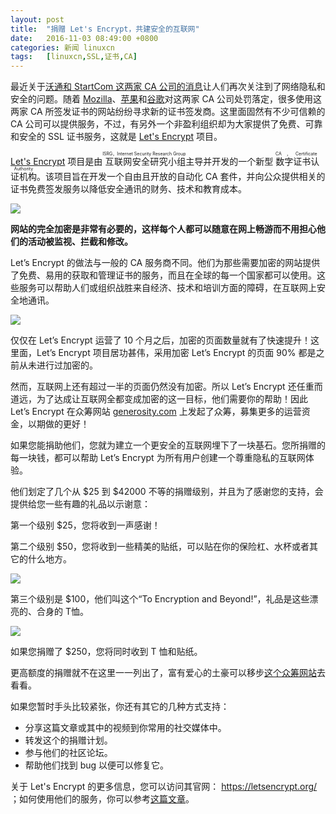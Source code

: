 ```yaml
---
layout: post
title:	"捐赠 Let's Encrypt，共建安全的互联网"
date:	2016-11-03 08:49:00 +0800 
categories:	新闻 linuxcn 
tags:	[linuxcn,SSL,证书,CA]
---
```



最近关于[沃通和 StartCom 这两家 CA 公司的消息](/article-7898-1.html)让人们再次关注到了网络隐私和安全的问题。随着 [Mozilla](/article-7814-1.html)、[苹果](/article-7846-1.html)和[谷歌](/article-7922-1.html)对这两家 CA 公司处罚落定，很多使用这两家 CA 所签发证书的网站纷纷寻求新的证书签发商。这里面固然有不少可信赖的 CA 公司可以提供服务，不过，有另外一个非盈利组织却为大家提供了免费、可靠和安全的 SSL 证书服务，这就是 [Let's Encrypt](/article-6565-1.html) 项目。


[Let's Encrypt](https://letsencrypt.org/) 项目是由<ruby> 互联网安全研究小组 <rt>  ISRG，Internet Security Research Group </rt></ruby>主导并开发的一个新型<ruby> 数字证书认证机构 <rt>  CA，Certificate Authority </rt></ruby>。该项目旨在开发一个自由且开放的自动化 CA 套件，并向公众提供相关的证书免费签发服务以降低安全通讯的财务、技术和教育成本。


![](/Asserts/Images//attachment/album/201611/02/221527wx3u6wq6md9kqxum.jpg)


**网站的完全加密是非常有必要的，这样每个人都可以随意在网上畅游而不用担心他们的活动被监视、拦截和修改。** 


Let’s Encrypt 的做法与一般的 CA 服务商不同。他们为那些需要加密的网站提供了免费、易用的获取和管理证书的服务，而且在全球的每一个国家都可以使用。这些服务可以帮助人们或组织战胜来自经济、技术和培训方面的障碍，在互联网上安全地通讯。 


![](/Asserts/Images//attachment/album/201611/02/222104lzdhzaf0zzd49bha.png)


仅仅在 Let’s Encrypt 运营了 10 个月之后，加密的页面数量就有了快速提升！这里面，Let’s Encrypt 项目居功甚伟，采用加密 Let’s Encrypt 的页面 90% 都是之前从未进行过加密的。


然而，互联网上还有超过一半的页面仍然没有加密。所以 Let’s Encrypt 还任重而道远，为了达成让互联网全都变成加密的这一目标，他们需要你的帮助！因此 Let’s Encrypt 在众筹网站 [generosity.com](https://www.generosity.com/community-fundraising/make-a-more-secure-web-with-let-s-encrypt) 上发起了众筹，募集更多的运营资金，以期做的更好！


如果您能捐助他们，您就为建立一个更安全的互联网埋下了一块基石。您所捐赠的每一块钱，都可以帮助 Let’s Encrypt 为所有用户创建一个尊重隐私的互联网体验。







他们划定了几个从 $25 到 $42000 不等的捐赠级别，并且为了感谢您的支持，会提供给您一些有趣的礼品以示谢意：


第一个级别 $25，您将收到一声感谢！


第二个级别 $50，您将收到一些精美的贴纸，可以贴在你的保险杠、水杯或者其它的什么地方。 


![](/Asserts/Images//attachment/album/201611/02/222104wjdjd3jrdrhy323d.png)


第三个级别是 $100，他们叫这个“To Encryption and Beyond!”，礼品是这些漂亮的、合身的 T恤。


![](/Asserts/Images//attachment/album/201611/02/222105l44k42lcffc8p8ru.png)


如果您捐赠了 $250，您将同时收到 T 恤和贴纸。


更高额度的捐赠就不在这里一一列出了，富有爱心的土豪可以移步[这个众筹网站](https://www.generosity.com/community-fundraising/make-a-more-secure-web-with-let-s-encrypt)去看看。


如果您暂时手头比较紧张，你还有其它的几种方式支持：


* 分享这篇文章或其中的视频到你常用的社交媒体中。
* 转发这个的捐赠计划。
* 参与他们的社区论坛。
* 帮助他们找到 bug 以便可以修复它。


关于 Let's Encrypt 的更多信息，您可以访问其官网： <https://letsencrypt.org/> ；如何使用他们的服务，你可以参考[这篇文章](/article-6565-1.html)。
